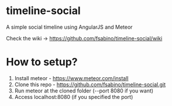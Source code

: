 # timeline-social
A simple social timeline using AngularJS and Meteor

Check the wiki -> https://github.com/fsabino/timeline-social/wiki

# How to setup?

1. Install meteor - https://www.meteor.com/install
2. Clone this repo - https://github.com/fsabino/timeline-social.git
3. Run meteor at the cloned folder (--port 8080 if you want)
4. Access localhost:8080 (if you specified the port)
